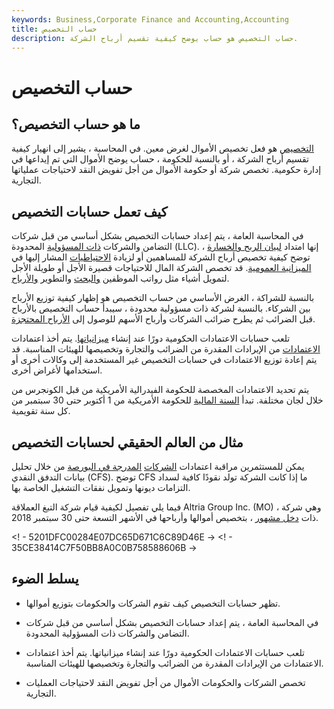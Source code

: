 ```yaml
---
keywords: Business,Corporate Finance and Accounting,Accounting
title: حساب التخصيص
description: حساب التخصيص هو حساب يوضح كيفية تقسيم أرباح الشركة.
---
```


# حساب التخصيص
## ما هو حساب التخصيص؟

[التخصيص](/appropriation) هو فعل تخصيص الأموال لغرض معين. في المحاسبة ، يشير إلى انهيار كيفية تقسيم أرباح الشركة ، أو بالنسبة للحكومة ، حساب يوضح الأموال التي تم إيداعها في إدارة حكومية. تخصص شركة أو حكومة الأموال من أجل تفويض النقد لاحتياجات عملياتها التجارية.

## كيف تعمل حسابات التخصيص

في المحاسبة العامة ، يتم إعداد حسابات التخصيص بشكل أساسي من قبل شركات التضامن والشركات [ذات المسؤولية](/llc) المحدودة (LLC). إنها امتداد [لبيان الربح والخسارة](/plstatement) ، توضح كيفية تخصيص أرباح الشركة للمساهمين أو لزيادة [الاحتياطيات](/reservefund) المشار إليها في [الميزانية العمومية](/balancesheet). قد تخصص الشركة المال للاحتياجات قصيرة الأجل أو طويلة الأجل لتمويل أشياء مثل رواتب الموظفين [والبحث](/randd) والتطوير [والأرباح](/dividend).

بالنسبة للشراكة ، الغرض الأساسي من حساب التخصيص هو إظهار كيفية توزيع الأرباح بين الشركاء. بالنسبة لشركة ذات مسؤولية محدودة ، سيبدأ حساب التخصيص بالأرباح قبل الضرائب ثم يطرح ضرائب الشركات وأرباح الأسهم للوصول إلى [الأرباح المحتجزة](/retainedearnings).

تلعب حسابات الاعتمادات الحكومية دورًا عند إنشاء [ميزانياتها](/budget). يتم أخذ اعتمادات [الاعتمادات](/credit) من الإيرادات المقدرة من الضرائب والتجارة وتخصيصها للهيئات المناسبة. قد يتم إعادة توزيع الاعتمادات في حسابات التخصيص غير المستخدمة إلى وكالات أخرى أو استخدامها لأغراض أخرى.

يتم تحديد الاعتمادات المخصصة للحكومة الفيدرالية الأمريكية من قبل الكونجرس من خلال لجان مختلفة. تبدأ [السنة المالية](/fiscalyear) للحكومة الأمريكية من 1 أكتوبر حتى 30 سبتمبر من كل سنة تقويمية.

## مثال من العالم الحقيقي لحسابات التخصيص

يمكن للمستثمرين مراقبة اعتمادات [الشركات](/publiccompany) [المدرجة في البورصة](/publiccompany) من خلال تحليل بيانات التدفق النقدي (CFS). توضح CFS ما إذا كانت الشركة تولد نقودًا كافية لسداد التزامات ديونها وتمويل نفقات التشغيل الخاصة بها.

فيما يلي تفصيل لكيفية قيام شركة التبغ العملاقة Altria Group Inc. (MO) ، وهي شركة ذات [دخل مشهور](/incomestock) ، بتخصيص أموالها وأرباحها في الأشهر التسعة حتى 30 سبتمبر 2018.

<! - 5201DFC00284E07DC65D671C6C89D46E ->
<! - 35CE38414C7F50BB8A0C0B758588606B ->

## يسلط الضوء

- تظهر حسابات التخصيص كيف تقوم الشركات والحكومات بتوزيع أموالها.

- في المحاسبة العامة ، يتم إعداد حسابات التخصيص بشكل أساسي من قبل شركات التضامن والشركات ذات المسؤولية المحدودة.

- تلعب حسابات الاعتمادات الحكومية دورًا عند إنشاء ميزانياتها. يتم أخذ اعتمادات الاعتمادات من الإيرادات المقدرة من الضرائب والتجارة وتخصيصها للهيئات المناسبة.

- تخصص الشركات والحكومات الأموال من أجل تفويض النقد لاحتياجات العمليات التجارية.

